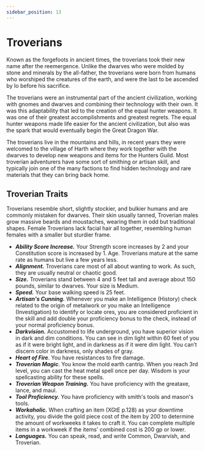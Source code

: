 ```yaml
---
sidebar_position: 13
---
```


# Troverians

Known as the forgefoots in ancient times, the troverians took their new name after the reemergence. Unlike the dwarves who were molded by stone and minerals by the all-father, the troverians were born from humans who worshiped the creatures of the earth, and were the last to be ascended by Io before his sacrifice.

The troverians were an instrumental part of the ancient civilization, working with gnomes and dwarves and combining their technology with their own. It was this adaptability that led to the creation of the equal hunter weapons. It was one of their greatest accomplishments and greatest regrets. The equal hunter weapons made life easier for the ancient civilization, but also was the spark that would eventually begin the Great Dragon War.

The troverians live in the mountains and hills, in recent years they were welcomed to the village of Harth where they work together with the dwarves to develop new weapons and items for the Hunters Guild. Most troverian adventurers have some sort of smithing or artisan skill, and typically join one of the many factions to find hidden technology and rare materials that they can bring back home.

## Troverian Traits

Troverians resemble short, slightly stockier, and bulkier humans and are commonly mistaken for dwarves. Their skin usually tanned, Troverian males grow massive beards and moustaches, wearing them in odd but traditional shapes. Female Troverians lack facial hair all together, resembling human females with a smaller but sturdier frame.

- ***Ability Score Increase.*** Your Strength score increases by 2 and your Constitution score is increased by 1. Age. Troverians mature at the same rate as humans but live a few years less.
- ***Alignment.*** Troverians care most of all about wanting to work. As such, they are usually neutral or chaotic good.
- ***Size.*** Troverians stand between 4 and 5 feet tall and average about 150 pounds, similar to dwarves. Your size is Medium.
- ***Speed.*** Your base walking speed is 25 feet.
- ***Artisan's Cunning.*** Whenever you make an Intelligence (History) check related to the origin of metalwork or you make an Intelligence (Investigation) to identify or locate ores, you are considered proficient in the skill and add double your proficiency bonus to the check, instead of your normal proficiency bonus.
- ***Darkvision.*** Accustomed to life underground, you have superior vision in dark and dim conditions. You can see in dim light within 60 feet of you as if it were bright light, and in darkness as if it were dim light. You can’t discern color in darkness, only shades of gray.
- ***Heart of Fire***. You have resistances to fire damage.
- ***Troverian Magic***. You know the mold earth cantrip. When you reach 3rd level, you can cast the heat metal spell once per day. Wisdom is your spellcasting ability for these spells.
- ***Troverian Weapon Training.*** You have proficiency with the greataxe, lance, and maul.
- ***Tool Proficiency.*** You have proficiency with smith's tools and mason's tools.
- ***Workaholic.*** When crafting an item (XGtE p.128) as your downtime activity, you divide the gold piece cost of the item by 200 to determine the amount of workweeks it takes to craft it. You can complete multiple items in a workweek if the items' combined cost is 200 gp or lower.
- ***Languages.*** You can speak, read, and write Common, Dwarvish, and Troverian.